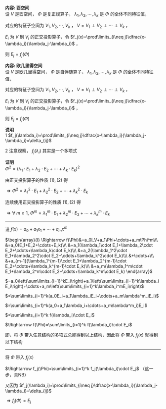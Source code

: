 **内容: 酉空间**  
设 $V$ 是酉空间， $\Phi$ 是复正规算子， $\lambda_1,\lambda_2,\cdots,\lambda_k$ 是 $\Phi$ 的全体不同特征值，  
  
对应的特征子空间为 $V_1,V_2,\cdots,V_k$ ， $V=V_1\perp V_2\perp\cdots\perp V_k$ ，  
  
 $E_i$ 为 $V$ 到 $V_i$ 的正交投影算子，令 $f_j(x)=\prod\limits_{i\neq j}\dfrac{x-\lambda_i}{\lambda_j-\lambda_i}$ ，  
  
则 $E_j=f_j(\Phi)$   
  
**内容: 欧几里得空间**  
设 $V$ 是欧几里得空间， $\Phi$ 是自伴随算子， $\lambda_1,\lambda_2,\cdots,\lambda_k$ 是 $\Phi$ 的全体不同特征值，  
  
对应的特征子空间为 $V_1,V_2,\cdots,V_k$ ， $V=V_1\perp V_2\perp\cdots\perp V_k$ ，  
  
 $E_i$ 为 $V$ 到 $V_i$ 的正交投影算子，令 $f_j(x)=\prod\limits_{i\neq j}\dfrac{x-\lambda_i}{\lambda_j-\lambda_i}$ ，  
  
则 $E_j=f_j(\Phi)$   
  
**说明**  
1  $f_j(\lambda_i)=\prod\limits_{i\neq j}\dfrac{x-\lambda_i}{\lambda_j-\lambda_i}=\delta_{ij}$   
  
2 注意观察， $f_j(\lambda_i)$ 其实是一个多项式  
  
**证明**  
 $\Phi^2=(\lambda_1\cdot E_1+\lambda_2\cdot E_2+\cdots+\lambda_k\cdot E_k)^2$   
  
由正交投影算子的性质 $(1),(2)$ 得  
  
 $\Rightarrow\Phi^2=\lambda_1^2\cdot E_1+\lambda_2^2\cdot E_2+\cdots+\lambda_k^2\cdot E_k$   
  
连续使用正交投影算子的性质 $(1),(2)$ 得  
  
 $\Rightarrow\forall\ m\geq1,\ \Phi^m=\lambda_1^m\cdot E_1+\lambda_2^m\cdot E_2+\cdots+\lambda_k^m\cdot E_k$   
  
---  
  
设 $f(x)=a_0+a_1x_1+\cdots+a_mx^m$   
  
 $\begin{array}{l}  
\Rightarrow f(\Phi)&=a_0I_V+a_1\Phi+\cdots+a_m\Phi^m\\\   
&=a_0(E_1+E_2+\cdots+E_k)\\\   
&+a_1(\lambda_1\cdot E_1+\lambda_2\cdot E_2+\cdots+\lambda_k\cdot E_k)\\\   
&+a_2(\lambda_1^2\cdot E_1+\lambda_2^2\cdot E_2+\cdots+\lambda_k^2\cdot E_k)\\\   
&+\cdots+\\\   
&+a_{m-1}(\lambda_1^{m-1}\cdot E_1+\lambda_2^{m-1}\cdot E_2+\cdots+\lambda_k^{m-1}\cdot E_k)\\\   
&+a_m(\lambda_1^m\cdot E_1+\lambda_2^m\cdot E_2+\cdots+\lambda_k^m\cdot E_k)  
\end{array}$   
  
 $=a_0\left(\sum\limits_{i=1}^kE_i\right)+a_1\left(\sum\limits_{i=1}^k\lambda_iE_i\right)+\cdots+a_m\left(\sum\limits_{i=1}^k\lambda_i^mE_i\right)$   
  
 $=\sum\limits_{i=1}^k(a_0E_i+a_1\lambda_iE_i+\cdots+a_m\lambda^m_iE_i)$   
  
 $=\sum\limits_{i=1}^k(a_0+a_1\lambda_i+\cdots+a_m\lambda^m_i)E_i$   
  
 $=\sum\limits_{i=1}^k f(\lambda_i)\cdot E_i$   
  
 $\Rightarrow f(\Phi)=\sum\limits_{i=1}^k f(\lambda_i)\cdot E_i$   
  
即，将 $\Phi$ 带入任意结构的多项式总能得到以上结构，因此将 $\Phi$ 带入 $f_j(x)$ 就得到以下结构  
  
---  
  
将 $\Phi$ 带入 $f_j(x)$   
  
 $\Rightarrow f_j(\Phi)=\sum\limits_{i=1}^k f_j(\lambda_i)\cdot E_j$ （这一步，真NB）  
  
又因为 $f_j(\lambda_i)=\prod\limits_{i\neq j}\dfrac{x-\lambda_i}{\lambda_j-\lambda_i}=\delta_{ij}$   
  
 $\Rightarrow f_j(\Phi)=E_j$   
